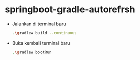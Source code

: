 # springboot-gradle-autorefrsh

- Jalankan di terminal baru
  ```bash
  .\gradlew build --continuous
  ```
- Buka kembali terminal baru
  ```bash
  .\gradlew bootRun
  ```
